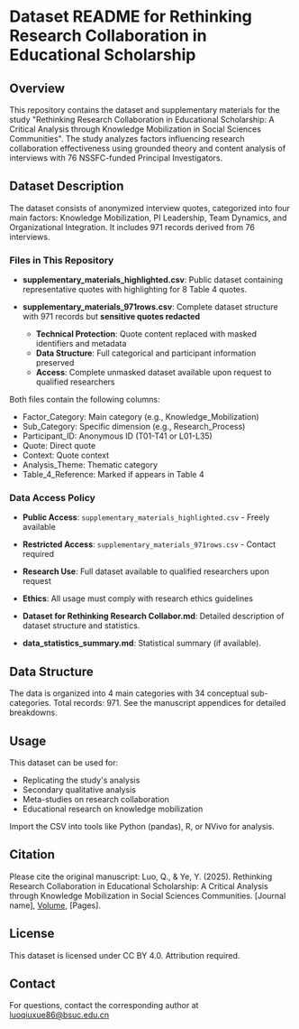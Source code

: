 # Dataset README for Rethinking Research Collaboration in Educational Scholarship

## Overview
This repository contains the dataset and supplementary materials for the study "Rethinking Research Collaboration in Educational Scholarship: A Critical Analysis through Knowledge Mobilization in Social Sciences Communities". The study analyzes factors influencing research collaboration effectiveness using grounded theory and content analysis of interviews with 76 NSSFC-funded Principal Investigators.

## Dataset Description
The dataset consists of anonymized interview quotes, categorized into four main factors: Knowledge Mobilization, PI Leadership, Team Dynamics, and Organizational Integration. It includes 971 records derived from 76 interviews.

### Files in This Repository

- **supplementary_materials_highlighted.csv**: Public dataset containing representative quotes with highlighting for 8 Table 4 quotes.

- **supplementary_materials_971rows.csv**: Complete dataset structure with 971 records but **sensitive quotes redacted**
  - **Technical Protection**: Quote content replaced with masked identifiers and metadata
  - **Data Structure**: Full categorical and participant information preserved
  - **Access**: Complete unmasked dataset available upon request to qualified researchers

Both files contain the following columns:
  - Factor_Category: Main category (e.g., Knowledge_Mobilization)
  - Sub_Category: Specific dimension (e.g., Research_Process)  
  - Participant_ID: Anonymous ID (T01-T41 or L01-L35)
  - Quote: Direct quote
  - Context: Quote context
  - Analysis_Theme: Thematic category
  - Table_4_Reference: Marked if appears in Table 4

### Data Access Policy
- **Public Access**: `supplementary_materials_highlighted.csv` - Freely available
- **Restricted Access**: `supplementary_materials_971rows.csv` - Contact required
- **Research Use**: Full dataset available to qualified researchers upon request
- **Ethics**: All usage must comply with research ethics guidelines

- **Dataset for Rethinking Research Collabor.md**: Detailed description of dataset structure and statistics.

- **data_statistics_summary.md**: Statistical summary (if available).

## Data Structure
The data is organized into 4 main categories with 34 conceptual sub-categories. Total records: 971. See the manuscript appendices for detailed breakdowns.

## Usage
This dataset can be used for:
- Replicating the study's analysis
- Secondary qualitative analysis
- Meta-studies on research collaboration
- Educational research on knowledge mobilization

Import the CSV into tools like Python (pandas), R, or NVivo for analysis.

## Citation
Please cite the original manuscript:
Luo, Q., & Ye, Y. (2025). Rethinking Research Collaboration in Educational Scholarship: A Critical Analysis through Knowledge Mobilization in Social Sciences Communities. [Journal name], [Volume](Issue), [Pages].

## License
This dataset is licensed under CC BY 4.0. Attribution required.

## Contact
For questions, contact the corresponding author at luoqiuxue86@bsuc.edu.cn
